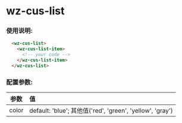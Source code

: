 # wz-cus-list

### 使用说明:

```html
  <wz-cus-list>
    <wz-cus-list-item>
      <!-- your code -->
    </wz-cus-list-item>
  </wz-cus-list>
```

### 配置参数:

| 参数  | 值                                                        |
| ----- | :-------------------------------------------------------- |
| color | default: 'blue'; 其他值('red', 'green', 'yellow', 'gray') |
